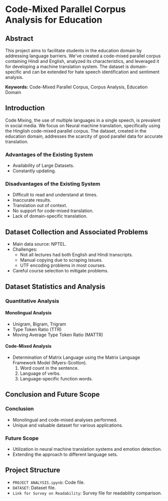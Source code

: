 # Code-Mixed Parallel Corpus Analysis for Education

## Abstract

This project aims to facilitate students in the education domain by addressing language barriers. We've created a code-mixed parallel corpus containing Hindi and English, analyzed its characteristics, and leveraged it for developing a machine translation system. The dataset is domain-specific and can be extended for hate speech identification and sentiment analysis.

**Keywords:** Code-Mixed Parallel Corpus, Corpus Analysis, Education Domain

## Introduction

Code Mixing, the use of multiple languages in a single speech, is prevalent in social media. We focus on Neural machine translation, specifically using the Hinglish code-mixed parallel corpus. The dataset, created in the education domain, addresses the scarcity of good parallel data for accurate translation.

### Advantages of the Existing System

- Availability of Large Datasets.
- Constantly updating.

### Disadvantages of the Existing System

- Difficult to read and understand at times.
- Inaccurate results.
- Translation out of context.
- No support for code-mixed translation.
- Lack of domain-specific translation.

## Dataset Collection and Associated Problems

- Main data source: NPTEL.
- Challenges:
  - Not all lectures had both English and Hindi transcripts.
  - Manual copying due to scraping issues.
  - UTF encoding problems in most courses.
- Careful course selection to mitigate problems.

## Dataset Statistics and Analysis

### Quantitative Analysis

#### Monolingual Analysis

- Unigram, Bigram, Trigram
- Type Token Ratio (TTR)
- Moving Average Type Token Ratio (MATTR)

#### Code-Mixed Analysis

- Determination of Matrix Language using the Matrix Language Framework Model (Myers-Scotton).
  1. Word count in the sentence.
  2. Language of verbs.
  3. Language-specific function words.

## Conclusion and Future Scope

### Conclusion

- Monolingual and code-mixed analyses performed.
- Unique and valuable dataset for various applications.

### Future Scope

- Utilization in neural machine translation systems and emotion detection.
- Extending the approach to different language sets.

## Project Structure

- `PROJECT ANALYSIS.ipynb`: Code file.
- `DATASET`: Dataset file.
- `Link for Survey on Readability`: Survey file for readability comparison.
